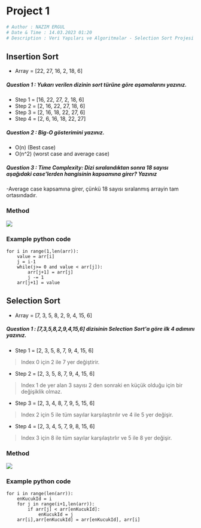 # Project 1
```python
# Author : NAZIM ERGUL
# Date & Time : 14.03.2023 01:20
# Description : Veri Yapıları ve Algoritmalar - Selection Sort Projesi
```
## Insertion Sort

- Array =  [22, 27, 16, 2, 18, 6]

##### Question 1 : Yukarı verilen dizinin sort  türüne göre aşamalarını yazınız.

- Step 1 = [16, 22, 27, 2, 18, 6]
- Step 2 = [2, 16, 22, 27, 18, 6]
- Step 3 = [2, 16, 18, 22, 27, 6]
- Step 4 = [2, 6, 16, 18, 22, 27]

##### Question 2 : Big-O gösterimini yazınız.

- O(n) (Best case)
- O(n^2) (worst case and average case)

##### Question 3 : Time Complexity: Dizi sıralandıktan sonra 18 sayısı aşağıdaki case'lerden hangisinin kapsamına girer? Yazınız

-Average case kapsamına girer, çünkü 18 sayısı sıralanmış arrayin tam ortasındadır.

### Method
![](https://www.halildurmus.com/wp-content/uploads/2021/01/Insertion-Sort-Algorithms.gif)

### Example python code
```
for i in range(1,len(arr)):
    value = arr[i]
    j = i-1
    while(j>= 0 and value < arr[j]):
        arr[j+1] = arr[j]
        j -= 1
    arr[j+1] = value
```

## Selection Sort
- Array =  [7, 3, 5, 8, 2, 9, 4, 15, 6] 

##### Question 1 : [7,3,5,8,2,9,4,15,6] dizisinin Selection Sort'a göre ilk 4 adımını yazınız.

- Step 1 = [2, 3, 5, 8, 7, 9, 4, 15, 6]
> Index 0 için 2 ile 7 yer değiştirir. 
- Step 2 = [2, 3, 5, 8, 7, 9, 4, 15, 6]
> Index 1 de yer alan 3 sayısı 2 den sonraki en küçük olduğu için bir değişiklik olmaz. 
- Step 3 = [2, 3, 4, 8, 7, 9, 5, 15, 6]
> Index 2 için 5 ile tüm sayılar karşılaştırılır ve 4 ile 5 yer değişir.
- Step 4 = [2, 3, 4, 5, 7, 9, 8, 15, 6]
> Index 3 için 8 ile tüm sayılar karşılaştırlır ve 5 ile 8 yer değişir.

### Method

![](https://www.halildurmus.com/wp-content/uploads/2021/01/589-Selection-Sorting-Algorithms.gif)

### Example python code

```
for i in range(len(arr)):
    enKucukId = i
    for j in range(i+1,len(arr)):
        if arr[j] < arr[enKucukId]:
            enKucukId = j      
    arr[i],arr[enKucukId] = arr[enKucukId], arr[i]
```
